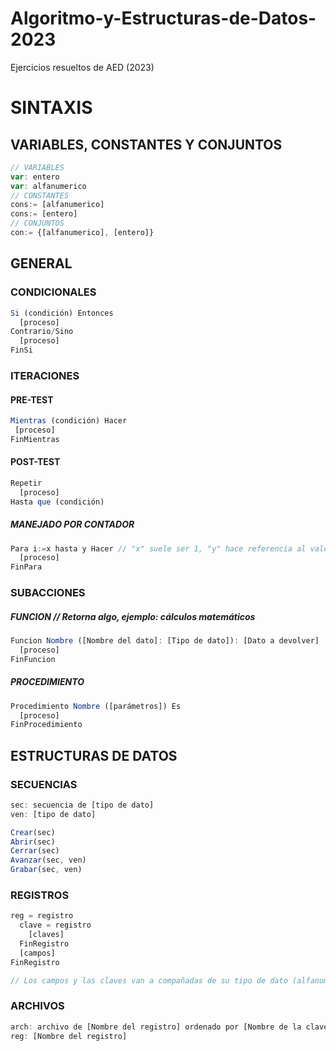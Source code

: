 # Algoritmo-y-Estructuras-de-Datos-2023
Ejercicios resueltos de AED (2023)

# SINTAXIS

## VARIABLES, CONSTANTES Y CONJUNTOS
```js
// VARIABLES
var: entero
var: alfanumerico
// CONSTANTES
cons:= [alfanumerico]
cons:= [entero]
// CONJUNTOS
con:= {[alfanumerico], [entero]}
```

## GENERAL

  ### CONDICIONALES
  ```js
  Si (condición) Entonces
    [proceso]
  Contrario/Sino
    [proceso]
  FinSi
  ```
  
  ### ITERACIONES
  #### PRE-TEST
  ```js
  Mientras (condición) Hacer
   [proceso]
  FinMientras
  ```
  #### POST-TEST
  ```js
  Repetir
    [proceso]
  Hasta que (condición)
  ```
  ##### MANEJADO POR CONTADOR
  ```js
  Para i:=x hasta y Hacer // "x" suele ser 1, "y" hace referencia al valor maximo de iteraciones
    [proceso]
  FinPara
  ```
  
  ### SUBACCIONES
  ##### FUNCION // Retorna algo, ejemplo: cálculos matemáticos
  ```js
  Funcion Nombre ([Nombre del dato]: [Tipo de dato]): [Dato a devolver]
    [proceso]
  FinFuncion
  ```
  ##### PROCEDIMIENTO
  ```js
  Procedimiento Nombre ([parámetros]) Es
    [proceso]
  FinProcedimiento
  ```
  
## ESTRUCTURAS DE DATOS

  ### SECUENCIAS
  ```js
  sec: secuencia de [tipo de dato]
  ven: [tipo de dato]

  Crear(sec)
  Abrir(sec)
  Cerrar(sec)
  Avanzar(sec, ven)
  Grabar(sec, ven)
  ```
  ### REGISTROS
  ```js
  reg = registro
    clave = registro
      [claves]
    FinRegistro
    [campos]
  FinRegistro

  // Los campos y las claves van a compañadas de su tipo de dato (alfanumerico, numerico, booleano o conjunto) y de la cantidad, ejemplo: Clave: AN(2) --> "H1".
  ```
  ### ARCHIVOS 
  ```js
  arch: archivo de [Nombre del registro] ordenado por [Nombre de la clave]
  reg: [Nombre del registro]
  ```
